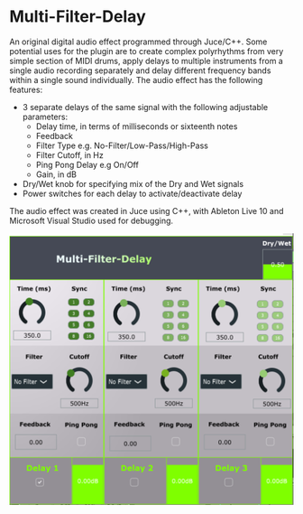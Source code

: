 # Multi-Filter-Delay
An original digital audio effect programmed through Juce/C++. Some potential uses for the plugin are to create complex polyrhythms from very simple section of MIDI drums, apply
delays to multiple instruments from a single audio recording separately and delay different
frequency bands within a single sound individually. The audio effect has the following features:
* 3 separate delays of the same signal with the following adjustable parameters:
  * Delay time, in terms of milliseconds or sixteenth notes
  * Feedback
  * Filter Type e.g. No-Filter/Low-Pass/High-Pass
  * Filter Cutoff, in Hz
  * Ping Pong Delay e.g On/Off
  * Gain, in dB
* Dry/Wet knob for specifying mix of the Dry and Wet signals
* Power switches for each delay to activate/deactivate delay

The audio effect was created in Juce using C++, with Ableton
Live 10 and Microsoft Visual Studio used for debugging.

![Mult-Delay GUI](https://github.com/lbros96/Multi-Filter-Delay/blob/master/GUI.PNG?raw=true)
